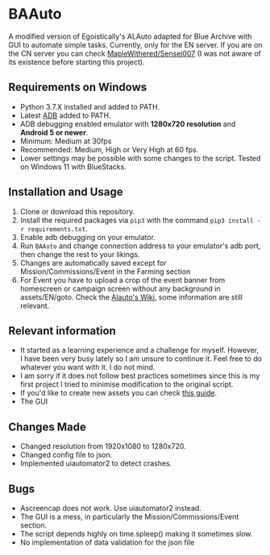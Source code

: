 # BAAuto
A modified version of Egoistically's ALAuto adapted for Blue Archive with GUI to automate simple tasks. Currently, only for the EN server.
If you are on the CN server you can check [MapleWithered/Sensei007](https://github.com/MapleWithered/Sensei007) (I was not aware of its existence before starting this project).

## Requirements on Windows
* Python 3.7.X installed and added to PATH.
* Latest [ADB](https://developer.android.com/studio/releases/platform-tools) added to PATH.
* ADB debugging enabled emulator with **1280x720 resolution** and **Android 5 or newer**.
* Minimum: Medium at 30fps
* Recommended: Medium, High or Very High at 60 fps. 
* Lower settings may be possible with some changes to the script.
Tested on Windows 11 with BlueStacks.

## Installation and Usage
1. Clone or download this repository.
2. Install the required packages via `pip3` with the command `pip3 install -r requirements.txt`.
3. Enable adb debugging on your emulator.
4. Run `BAAuto` and change connection address to your emulator's adb port, then change the rest to your likings. 
5. Changes are automatically saved except for Mission/Commissions/Event in the Farming section
6. For Event you have to upload a crop of the event banner from homescreen or campaign screen without any background in assets/EN/goto.
Check the [Alauto's Wiki](https://github.com/Egoistically/ALAuto/wiki/Config.ini-and-Modules-explanation), some information are still relevant.

## Relevant information
* It started as a learning experience and a challenge for myself. However, I have been very busy lately so I am unsure to continue it. 
Feel free to do whatever you want with it. I do not mind.
* I am sorry if it does not follow best practices sometimes since this is my first project I tried to minimise modification to the original script. 
* If you'd like to create new assets you can check [this guide](https://github.com/Egoistically/ALAuto/wiki/Creating-new-assets-for-bot).
* The GUI 
## Changes Made
* Changed resolution from 1920x1080 to 1280x720. 
* Changed config file to json.
* Implemented uiautomator2 to detect crashes.

## Bugs
* Ascreencap does not work. Use uiautomator2 instead.
* The GUI is a mess, in particularly the Mission/Commissions/Event section.
* The script depends highly on time.spleep() making it sometimes slow.
* No implementation of data validation for the json file
